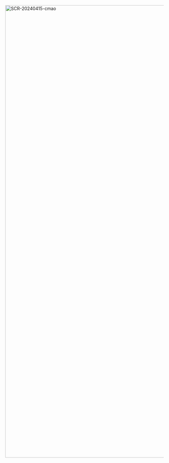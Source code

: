 <img width="1440" alt="SCR-20240415-cmao" src="https://github.com/ALL-ALL-ALL/Custom-TabView/assets/157831738/bcacc610-75a3-4e91-855e-bf9b3ad5e830">
